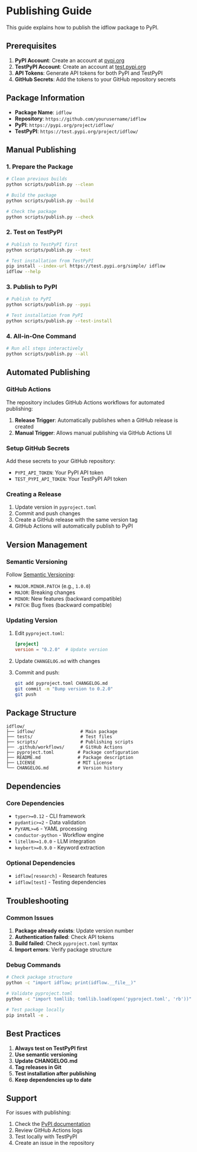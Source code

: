 # Publishing Guide

This guide explains how to publish the idflow package to PyPI.

## Prerequisites

1. **PyPI Account**: Create an account at [pypi.org](https://pypi.org/account/register/)
2. **TestPyPI Account**: Create an account at [test.pypi.org](https://test.pypi.org/account/register/)
3. **API Tokens**: Generate API tokens for both PyPI and TestPyPI
4. **GitHub Secrets**: Add the tokens to your GitHub repository secrets

## Package Information

- **Package Name**: `idflow`
- **Repository**: `https://github.com/yourusername/idflow`
- **PyPI**: `https://pypi.org/project/idflow/`
- **TestPyPI**: `https://test.pypi.org/project/idflow/`

## Manual Publishing

### 1. Prepare the Package

```bash
# Clean previous builds
python scripts/publish.py --clean

# Build the package
python scripts/publish.py --build

# Check the package
python scripts/publish.py --check
```

### 2. Test on TestPyPI

```bash
# Publish to TestPyPI first
python scripts/publish.py --test

# Test installation from TestPyPI
pip install --index-url https://test.pypi.org/simple/ idflow
idflow --help
```

### 3. Publish to PyPI

```bash
# Publish to PyPI
python scripts/publish.py --pypi

# Test installation from PyPI
python scripts/publish.py --test-install
```

### 4. All-in-One Command

```bash
# Run all steps interactively
python scripts/publish.py --all
```

## Automated Publishing

### GitHub Actions

The repository includes GitHub Actions workflows for automated publishing:

1. **Release Trigger**: Automatically publishes when a GitHub release is created
2. **Manual Trigger**: Allows manual publishing via GitHub Actions UI

### Setup GitHub Secrets

Add these secrets to your GitHub repository:

- `PYPI_API_TOKEN`: Your PyPI API token
- `TEST_PYPI_API_TOKEN`: Your TestPyPI API token

### Creating a Release

1. Update version in `pyproject.toml`
2. Commit and push changes
3. Create a GitHub release with the same version tag
4. GitHub Actions will automatically publish to PyPI

## Version Management

### Semantic Versioning

Follow [Semantic Versioning](https://semver.org/):
- `MAJOR.MINOR.PATCH` (e.g., `1.0.0`)
- `MAJOR`: Breaking changes
- `MINOR`: New features (backward compatible)
- `PATCH`: Bug fixes (backward compatible)

### Updating Version

1. Edit `pyproject.toml`:
   ```toml
   [project]
   version = "0.2.0"  # Update version
   ```

2. Update `CHANGELOG.md` with changes

3. Commit and push:
   ```bash
   git add pyproject.toml CHANGELOG.md
   git commit -m "Bump version to 0.2.0"
   git push
   ```

## Package Structure

```
idflow/
├── idflow/                 # Main package
├── tests/                  # Test files
├── scripts/                # Publishing scripts
├── .github/workflows/      # GitHub Actions
├── pyproject.toml         # Package configuration
├── README.md              # Package description
├── LICENSE                # MIT License
└── CHANGELOG.md           # Version history
```

## Dependencies

### Core Dependencies
- `typer>=0.12` - CLI framework
- `pydantic>=2` - Data validation
- `PyYAML>=6` - YAML processing
- `conductor-python` - Workflow engine
- `litellm>=1.0.0` - LLM integration
- `keybert>=0.9.0` - Keyword extraction

### Optional Dependencies
- `idflow[research]` - Research features
- `idflow[test]` - Testing dependencies

## Troubleshooting

### Common Issues

1. **Package already exists**: Update version number
2. **Authentication failed**: Check API tokens
3. **Build failed**: Check `pyproject.toml` syntax
4. **Import errors**: Verify package structure

### Debug Commands

```bash
# Check package structure
python -c "import idflow; print(idflow.__file__)"

# Validate pyproject.toml
python -c "import tomllib; tomllib.load(open('pyproject.toml', 'rb'))"

# Test package locally
pip install -e .
```

## Best Practices

1. **Always test on TestPyPI first**
2. **Use semantic versioning**
3. **Update CHANGELOG.md**
4. **Tag releases in Git**
5. **Test installation after publishing**
6. **Keep dependencies up to date**

## Support

For issues with publishing:
1. Check the [PyPI documentation](https://packaging.python.org/)
2. Review GitHub Actions logs
3. Test locally with TestPyPI
4. Create an issue in the repository
